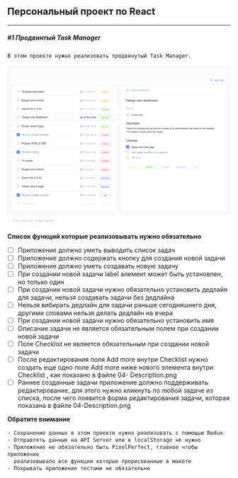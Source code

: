 ## Персональный проект по React

---

##### #1 Продвинтый Task Manager

```
В этом проекте нужно реализовать продвинутый Task Manager.
```

![alt text](https://raw.githubusercontent.com/RusKrim/task_manager_app/main/src/bus/tasks/assets/images/04-Description.png "Task Manager Mockup")

**Список функций которые реализовывать нужно обязательно**

- [ ] Приложение должно уметь выводить список задач
- [ ] Приложение должно содержать кнопку для создания новой задачи
- [ ] Приложение должно уметь создавать новую задачу
- [ ] При создании новой задачи label элемент может быть установлен, но только один
- [ ] При создании новой задачи нужно обязательно установить дедлайн для задачи,
      нельзя создавать задачи без дедлайна
- [ ] Нельзя вибирать дедлайн для задачи раньше сегодняшнего дня, другими словами
      нельзя делать дедлайн на вчера
- [ ] При создании новой задачи нужно обязательно установить имя
- [ ] Описание задачи не является обязательным полем при создании новой задачи
- [ ] Поле Checklist не является обязательным при создании новой задачи
- [ ] После редактирования поля Add more внутри Checklist нужно создать еще одно
      поле Add more ниже нового элемента внутри Checklist , как показано в файле 04-
      Description.png
- [ ] Раннеe созданные задачи приложение должно поддерживать редактирование, для
      этого нужно кликнуть по любой задаче из списка, после чего появится форма
      редактирования задачи, которая показана в файле 04-Description.png

**Обратите внимание**

```
- Сохранение данных в этом проекте нужно реализовать с помощью Redux
- Отправлять данные на API Server или в localStorage не нужно
- Приложение не обязательно быть PixelPerfect, главное чтобы приложение
  реализовывало все функции которые прорисованные в макете
- Покрывать приложение тестами не обязательно
```
